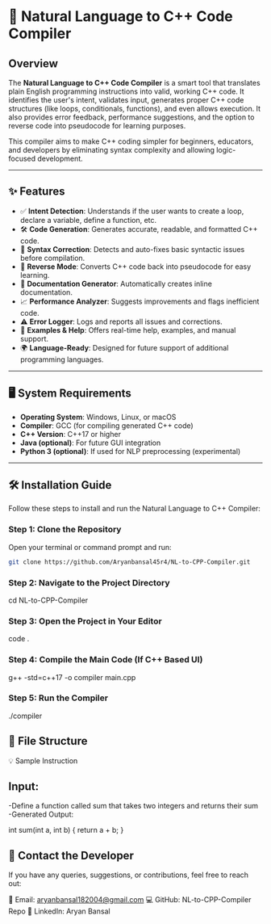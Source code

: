 # 🧠 Natural Language to C++ Code Compiler

## Overview

The **Natural Language to C++ Code Compiler** is a smart tool that translates plain English programming instructions into valid, working C++ code. It identifies the user's intent, validates input, generates proper C++ code structures (like loops, conditionals, functions), and even allows execution. It also provides error feedback, performance suggestions, and the option to reverse code into pseudocode for learning purposes.

This compiler aims to make C++ coding simpler for beginners, educators, and developers by eliminating syntax complexity and allowing logic-focused development.

---

## ✨ Features

- ✅ **Intent Detection**: Understands if the user wants to create a loop, declare a variable, define a function, etc.
- 🛠️ **Code Generation**: Generates accurate, readable, and formatted C++ code.
- 🧠 **Syntax Correction**: Detects and auto-fixes basic syntactic issues before compilation.
- 🔁 **Reverse Mode**: Converts C++ code back into pseudocode for easy learning.
- 📄 **Documentation Generator**: Automatically creates inline documentation.
- 📈 **Performance Analyzer**: Suggests improvements and flags inefficient code.
- ⚠️ **Error Logger**: Logs and reports all issues and corrections.
- 💬 **Examples & Help**: Offers real-time help, examples, and manual support.
- 🌍 **Language-Ready**: Designed for future support of additional programming languages.

---

## 🖥️ System Requirements

- **Operating System**: Windows, Linux, or macOS  
- **Compiler**: GCC (for compiling generated C++ code)  
- **C++ Version**: C++17 or higher  
- **Java (optional)**: For future GUI integration  
- **Python 3 (optional)**: If used for NLP preprocessing (experimental)

---

## 🛠️ Installation Guide

Follow these steps to install and run the Natural Language to C++ Compiler:

### Step 1: Clone the Repository

Open your terminal or command prompt and run:

```bash
git clone https://github.com/Aryanbansal45r4/NL-to-CPP-Compiler.git
```

### Step 2: Navigate to the Project Directory

cd NL-to-CPP-Compiler

### Step 3: Open the Project in Your Editor

code .

### Step 4: Compile the Main Code (If C++ Based UI)

g++ -std=c++17 -o compiler main.cpp

### Step 5: Run the Compiler

./compiler

## 📁 File Structure

💡 Sample Instruction

## Input:

-Define a function called sum that takes two integers and returns their sum
-Generated Output:

int sum(int a, int b) {
    return a + b;
}

## 📨 Contact the Developer

If you have any queries, suggestions, or contributions, feel free to reach out:

📧 Email: aryanbansal182004@gmail.com
💻 GitHub: NL-to-CPP-Compiler Repo
🔗 LinkedIn: Aryan Bansal






